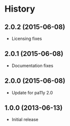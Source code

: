 
# History

## 2.0.2 (2015-06-08)

  * Licensing fixes

## 2.0.1 (2015-06-08)

  * Documentation fixes

## 2.0.0 (2015-06-08)

  * Update for pa11y 2.0

## 1.0.0 (2013-06-13)

  * Initial release
